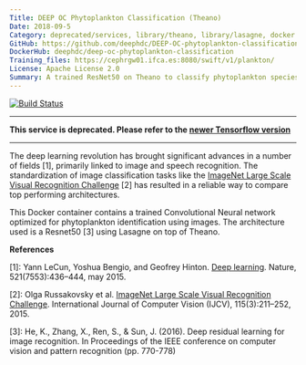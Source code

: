 ```yaml
---
Title: DEEP OC Phytoplankton Classification (Theano)
Date: 2018-09-5
Category: deprecated/services, library/theano, library/lasagne, docker
GitHub: https://github.com/deephdc/DEEP-OC-phytoplankton-classification
DockerHub: deephdc/deep-oc-phytoplankton-classification
Training_files: https://cephrgw01.ifca.es:8080/swift/v1/plankton/
License: Apache License 2.0
Summary: A trained ResNet50 on Theano to classify phytoplankton species.
---
```


[![Build Status](https://jenkins.indigo-datacloud.eu:8080/buildStatus/icon?job=Pipeline-as-code/DEEP-OC-org/DEEP-OC-phytoplankton-classification/master)](https://jenkins.indigo-datacloud.eu:8080/job/Pipeline-as-code/job/DEEP-OC-org/job/DEEP-OC-phytoplankton-classification/job/master)

---

**This service is deprecated. Please refer to the [newer Tensorflow version](./deep-oc-phytoplankton-classification.html)**

---

The deep learning revolution has brought significant advances in a number of
fields [1], primarily linked to image and speech recognition. The
standardization of image classification tasks like the [ImageNet Large Scale
Visual Recognition Challenge](http://www.image-net.org/challenges/LSVRC/) [2]
has resulted in a reliable way to compare top performing architectures.

This Docker container contains a trained Convolutional Neural network optimized
for phytoplankton identification using images.
The architecture used is a Resnet50 [3] using Lasagne on top of Theano.


**References**

[1]: Yann LeCun, Yoshua Bengio, and Geofrey Hinton. [Deep learning](https://www.cs.toronto.edu/~hinton/absps/NatureDeepReview.pdf). Nature, 521(7553):436–444, may 2015.

[2]: Olga Russakovsky et al. [ImageNet Large Scale Visual Recognition Challenge](https://arxiv.org/abs/1409.0575). International Journal of Computer Vision (IJCV), 115(3):211–252, 2015.

[3]: He, K., Zhang, X., Ren, S., & Sun, J. (2016). Deep residual learning for image recognition. In Proceedings of the IEEE conference on computer vision and pattern recognition (pp. 770-778)
